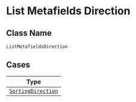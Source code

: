 
# List Metafields Direction

## Class Name

`ListMetafieldsDirection`

## Cases

| Type |
|  --- |
| [`SortingDirection`](../../../doc/models/sorting-direction.md) |

